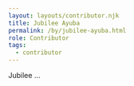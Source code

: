 ```yaml
---
layout: layouts/contributor.njk
title: Jubilee Ayuba
permalink: /by/jubilee-ayuba.html
role: Contributor
tags:
  - contributor
---
```

Jubilee ...